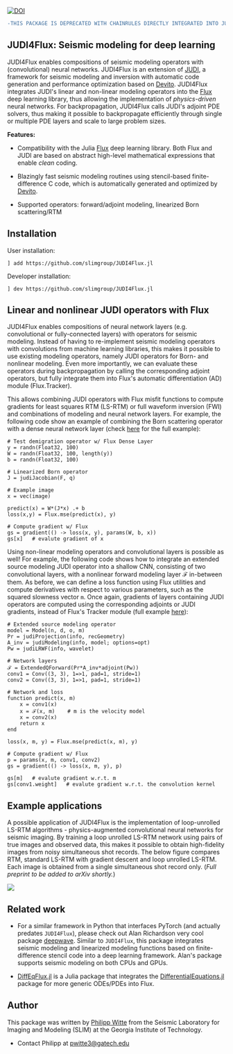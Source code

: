[![DOI](https://zenodo.org/badge/DOI/10.5281/zenodo.4301017.svg)](https://doi.org/10.5281/zenodo.4301017)

```diff
-THIS PACKAGE IS DEPRECATED WITH CHAINRULES DIRECTLY INTEGRATED INTO JUDI>=V3.1.0
```


## JUDI4Flux: Seismic modeling for deep learning

JUDI4Flux enables compositions of seismic modeling operators with (convolutional) neural networks. JUDI4Flux is an extension of [JUDI](https://github.com/slimgroup/JUDI.jl), a framework for seismic modeling and inversion with automatic code generation and performance optimization based on [Devito](https://www.devitoproject.org/). JUDI4Flux integrates JUDI's linear and non-linear modeling operators into the [Flux](https://github.com/FluxML/Flux.jl) deep learning library, thus allowing the implementation of *physics-driven* neural networks. For backpropagation, JUDI4Flux calls JUDI's adjoint PDE solvers, thus making it possible to backpropagate efficiently through single or multiple PDE layers and scale to large problem sizes.

**Features:**

 - Compatibility with the Julia [Flux](https://github.com/FluxML/Flux.jl) deep learning library. Both Flux and JUDI are based on abstract high-level mathematical expressions that enable *clean* coding.

 - Blazingly fast seismic modeling routines using stencil-based finite-difference C code, which is automatically generated and optimized by [Devito](https://www.devitoproject.org/).

 - Supported operators: forward/adjoint modeling, linearized Born scattering/RTM


## Installation


User installation:

```
] add https://github.com/slimgroup/JUDI4Flux.jl
```


Developer installation:

```
] dev https://github.com/slimgroup/JUDI4Flux.jl
```


## Linear and nonlinear JUDI operators with Flux

JUDI4Flux enables compositions of neural network layers (e.g. convolutional or fully-connected layers) with operators for seismic modeling. Instead of having to re-implement seismic modeling operators with convolutions from machine learning libraries, this makes it possible to use existing modeling operators, namely JUDI operators for Born- and nonlinear modeling. Even more importantly, we can evaluate these operators during backpropagation by calling the corresponding adjoint operators, but fully integrate them into Flux's automatic differentiation (AD) module (Flux.Tracker).

This allows combining JUDI operators with Flux misfit functions to compute gradients for least squares RTM (LS-RTM) or full waveform inversion (FWI) and combinations of modeling and neural network layers. For example, the following code show an example of combining the Born scattering operator with a dense neural network layer (check [here](https://github.com/slimgroup/JUDI4Flux.jl/blob/master/examples/example_born_fully_connected.jl) for the full example):

```{#example_lin}
# Test demigration operator w/ Flux Dense Layer
y = randn(Float32, 100)
W = randn(Float32, 100, length(y))
b = randn(Float32, 100)

# Linearized Born operator
J = judiJacobian(F, q)

# Example image
x = vec(image)

predict(x) = W*(J*x) .+ b
loss(x,y) = Flux.mse(predict(x), y)

# Compute gradient w/ Flux
gs = gradient(() -> loss(x, y), params(W, b, x))
gs[x]   # evalute gradient of x
```

Using non-linear modeling operators and convolutional layers is possible as well! For example, the following code shows how to integrate an extended source modeling JUDI operator into a shallow CNN, consisting of two convolutional layers, with a nonlinear forward modeling layer ℱ in-between them. As before, we can define a loss function using Flux utilities and compute derivatives with respect to various parameters, such as the squared slowness vector `m`. Once again, gradients of layers containing JUDI operators are computed using the corresponding adjoints or JUDI gradients, instead of Flux's Tracker module (full example [here](https://github.com/slimgroup/JUDI4Flux.jl/blob/master/examples/example_extended_source_cnn.jl)):


```{#example_nonlin}
# Extended source modeling operator
model = Model(n, d, o, m)
Pr = judiProjection(info, recGeometry)
A_inv = judiModeling(info, model; options=opt)
Pw = judiLRWF(info, wavelet)

# Network layers
ℱ = ExtendedQForward(Pr*A_inv*adjoint(Pw))
conv1 = Conv((3, 3), 1=>1, pad=1, stride=1)
conv2 = Conv((3, 3), 1=>1, pad=1, stride=1)

# Network and loss
function predict(x, m)
    x = conv1(x)
    x = ℱ(x, m)    # m is the velocity model
    x = conv2(x)
    return x
end

loss(x, m, y) = Flux.mse(predict(x, m), y)

# Compute gradient w/ Flux
p = params(x, m, conv1, conv2)
gs = gradient(() -> loss(x, m, y), p)

gs[m]   # evalute gradient w.r.t. m
gs[conv1.weight]   # evalute gradient w.r.t. the convolution kernel

```

## Example applications

A possible application of JUDI4Flux is the implementation of loop-unrolled LS-RTM algorithms - physics-augmented convolutional neural networks for seismic imaging. By training a loop unrolled LS-RTM network using pairs of true images and observed data, this makes it possible to obtain high-fidelity images from noisy simultaneous shot records. The below figure compares RTM, standard LS-RTM with gradient descent and loop unrolled LS-RTM. Each image is obtained from a single simultaneous shot record only. (*Full preprint to be added to arXiv shortly.*)

![](docs/loop_unrolling.png)


## Related work

 - For a similar framework in Python that interfaces PyTorch (and actually predates `JUDI4Flux`), please check out Alan Richardson very cool package [deepwave](https://github.com/ar4/deepwave). Similar to `JUDI4Flux`, this package integrates seismic modeling and linearized modeling functions based on finite-difference stencil code into a deep learning framework. Alan's package supports seismic modeling on both CPUs and GPUs.

- [DiffEqFlux.jl](https://github.com/JuliaDiffEq/DiffEqFlux.jl) is a Julia package that integrates the  [DifferentialEquations.jl](https://github.com/JuliaDiffEq/DiffEqDocs.jl/blob/master/docs/src/index.md) package for more generic ODEs/PDEs into Flux.


## Author

This package was written by [Philipp Witte](https://www.slim.eos.ubc.ca/philipp) from the Seismic Laboratory for Imaging and Modeling (SLIM) at the Georgia Institute of Technology.

 - Contact Philipp at pwitte3@gatech.edu
